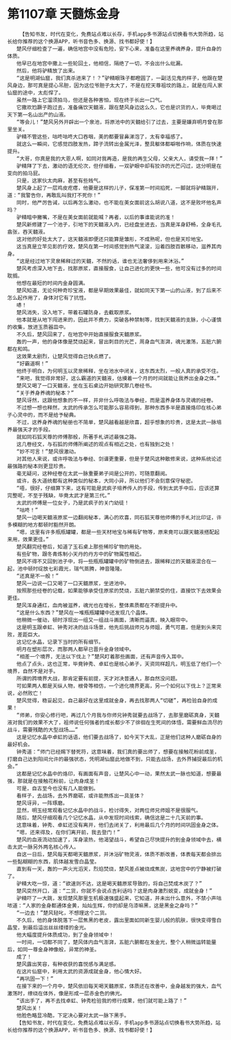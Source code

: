# 第1107章 天髓炼金身
        【告知书友，时代在变化，免费站点难以长存，手机app多书源站点切换看书大势所趋，站长给你推荐的这个换源APP，听书音色多、换源、找书都好使！】
       楚风仔细检查了一遍，确信地宫中没有危险，安下心来，准备在这里养魂养身，提升自身的体质。
       他早已在地宫中撒上一些轮回土，他相信，隔绝了一切，不会出什么纰漏。
       然后，他将驴精放了出来。
       “这是明湖仙窟，我们真杀进来了！？”驴精眼珠子都瞪圆了，一副活见鬼的样子，他跟在楚风身边，那可真是提心吊胆，因为这位爷胆子太大了，不是在挖天尊祖坟的路上，就是在闯人家仙窟的途中，太彪悍了。
       虽然一路上它溜须拍马，但还是各种害怕，现在终于长出一口气。
       它撒欢尥蹶子跑过去，准备痛饮天髓液，跟在楚风身边这么久，它也是识货的人，毕竟喝过天下第一名山出产的山液。
       “等会儿！”楚风另外开辟出一个泉池，将原池中的天髓给引了过去，主要是嫌弃明月曾在那里坐关。
       驴精不管这些，咕咚咕咚大口吞咽，美的都要冒鼻涕泡了，太有幸福感了。
       就这么一瞬间，它感觉四肢发热，蹄子流转出金属光泽，整具躯体都噼啪作响，体质在快速提升。
       “大哥，你真是我的大恩人啊，如同对我再造，是我的再生父母，父亲大人，请受我一拜！”
       驴精拜了下去，激动的语无伦次，但仔细看，一双驴眼中却有狡诈的光芒闪过，这分明是在变向的拍马屁。
       只是，这家伙太肉麻，甚至有些贱气。
       楚风身上起了一层鸡皮疙瘩，他要是这样的儿子，保准第一时间掐死，一脚就将驴精踹开，道：“我警告你，再敢乱叫我打不死你！”
       同时，他严厉告诫，以后再怎么激动，也不能在美女面前这么胡说八道，这不是败坏他名声吗？
       驴精暗中撇嘴，不是在美女面前就能喊？再者，以后的事谁能说的准！
       楚风新修建了一个池子，引地下的天髓液入内，已经盘坐进去，当真是浑身舒畅，全身毛孔翕张，吞天髓液。
       这对他的好处太大了，这天髓液即便还只能算是雏形，不成熟呢，但也是天珍地宝。
       这当真是立竿见影的疗效，楚风在第一时间感觉到热气滚滚，沿着四肢百骸移动，滋养其肉身。
       “这是经过地下灵泉稀释过的天髓，不然的话，谁也无法奢侈到用来沐浴。”
       楚风考虑深入地下去，找那原浆，直接服食，让自己进化的更快一些，他可没有过多的时间耽搁。
       他想在最短的时间内金身圆满。
       楚风知道，无论何种奇珍宝液，都是早期效果最佳，就如同天下第一山的山液，到了后来不怎么起作用了，身体对它有了抗性。
       哧！
       楚风消失，没入地下，带着石罐防身，去截取原浆。
       他本就是从地下闯进来的，因此并不费力，突破各种禁制等，找到天髓液的支脉，小心谨慎的收集，放进玉质器皿中。
       不久后，楚风回来了，在地宫中开始直接服食天髓原浆。
       轰的一声，他的身体像是焚烧起来，冒出刺目的光芒，周身血气澎湃，魂光激荡，五脏六腑都在和鸣。
       这效果太剧烈，让楚风觉得自己快点燃了。
       “好霸道啊！”
       他终于明白，为何明玉以灵泉稀释，坐在池水中闭关，这东西太烈，一般人真的承受不住。
       “来吧，我觉得非常好，这么霸道的天髓液，估摸着一个月的时间就能让我养出金身之体。”
       楚风又喝了一口天髓液，坐在玉石桌边开始研究那几卷经书。
       “关于养身养魂的秘本？”
       楚风讶然，这跟他想象的不一样，并非什么呼吸法与拳经，而是温养身体与灵魂的经卷。
       不过想一想也释然，太武的传承怎么可能那么容易得到，那种东西多半是直接烙印在核心弟子心灵中的，而不是给予秘典。
       不过，这养身养魂的秘册也不简单，楚风越看越是欣喜，超乎想象的珍贵，这是太武一脉培养最强天才的手段。
       就如同石狐天尊的师傅那般，所著手札讲述最强之路。
       这几卷经文，与石狐的师傅所阐述的观点有相近之处，也有独到之处！
       “妙不可言！”楚风很激动。
       对其他人来说，或许呼吸法与拳经、剑谱更重要，但是于楚风这种散修来说，这种系统论述最强路的秘本则更显珍贵。
       毫无疑问，这种经卷在太武一脉重要弟子间是公开的，可随意翻阅。
       或许，各大道统都有这种类似的秘本，大同小异，所以他们不会刻意保守秘密。
       “唔，很好，仔细算下来，这有可能是武疯子培养传人的手段，传到太武手中后，应该还算完整呢，不至于残缺，毕竟太武才是第三代。”
       太武的师傅是一位女子，乃是武疯子的关门幼徒！
       “咕咚！”
       楚风一边喝天髓液原浆一边翻阅秘本，满心的欢喜，同石狐天尊他师傅的手札对比印证，许多模糊的地方都顿时豁然开朗。
       “嗯，这里有许多瓶瓶罐罐，都是一些天材地宝与稀有矿物等，原来竟可以跟天髓液搭配起来用，效果更佳。”
       楚风翻完经卷后，知道了玉石桌上那些稀珍矿物的用处。
       有些矿物，跟冬青炼制小天丹的丹方中的矿物属性相近。
       楚风不得不又回到池子中，将一些瓶瓶罐罐中的矿物倒进去，跟稀释过的天髓液混合在一起，池中顿时绽放七彩霞光，瑞气蒸腾，神音隆隆。
       “还真是不一般！”
       楚风一边说一口又喝了一口天髓原浆，坐进池中。
       按照那些经卷的记载，如果能够承受住原浆的焚烧，五脏六腑禁受的住，直接饮下去效果会更佳。
       楚风浑身通红，血肉被滋养，魂光也在增长，整体素质都在不断提升中。
       “这是什么东西？”楚风在一堆瓶瓶罐罐中还发现几个晶体。
       他稍微一催动，顿时浮现出一组又一组战斗画面，清晰而逼真，映入眼帘中。
       这是明玉跟卓虹、钟秀对决的战斗场景，他先后挑战师兄与师姐，勇气可嘉，但是到头来完败，差距巨大。
       这记忆水晶，记录下当时的所有细节。
       明月在塑形层次，而那两人都早已晋升金身领域中。
       “相差一个境界，无法以下伐上？”楚风盯着那些画面，还有声音传入耳中。
       他点了点头，这也正常，毕竟钟秀、卓虹也是核心弟子，天资同样超凡，明玉低了他们一个境界，自然不是对手。
       所谓的跨境界大战，那肯定要有前提，天才对决普通人，那自然没问题。
       可如果两人都是天纵人物，根骨等相仿，一个进化境界更高，另一个如何以下伐上？正常来说，必然败亡！
       楚风觉得，稳妥起见，自己最好在这里成就金身，再去找那两人“切磋”，再检验自身的成果！
       “师弟，你安心修行吧，再过几个月我与你师兄钟秀就要去战场了，去那里磨砺真身，天髓液对我们的效果不大了，祖师说任何强者的成长都少不了徘徊在生死间的体悟，需要鲜血流尽的战斗，需要残酷的大型战场……”
       这是记忆水晶中卓虹的话语，他们要去战场了，如今天下大乱，正是他们这种人磨砺自身的最好机会。
       钟秀道：“师门已经赐下替死符，这意味着，我们真的要出师了，想要在接触花粉前成圣，打磨自己达到阳间允许的最强状态，凭明湖仙窟此地做不到，只能去战场，去外界捕捉最后的机会。”
       这都是记忆水晶中的烙印，有画面有声音，让楚风心中一动，果然太武一脉也知道，想要最强，那就是在接触花粉前，让肉身成圣！
       可是，自古至今也没有几人能做到。
       看样子，去战场，去外界磨砺，或许能熬炼出一具圣体？
       楚风讶异，一阵琢磨。
       显然，明玉经常观看记忆水晶中的战斗，检讨得失，对两位师兄师姐不是很服气。
       随后，楚风仔细观看几个记忆水晶，从中发现时间线索，确信这是二十几天前的事。
       这意味着，钟秀、卓虹还没有离开，他们去闭关了，利用最后几个月的时间巩固金身之体。
       “嗯，还来得及，在你们离开前，我去登门！”
       楚风的血液流动加速了，浑身滚热，他渴望战斗，希望自己尽快提升的到金身领域中去，横击太武一脉另外两名核心传人。
       自这一日后，楚风每天都喝天髓原浆，并沐浴矿物灵液，体质不断改善，体表每天都会排出一些黏糊糊的东西，肌体越发雪白晶莹。
       直到有一天，轰的一声火光滔天，烈焰焚烧，楚风差点被烧成焦炭，这地宫中的宁静被打破了。
       驴精大吃一惊，道：“欲速则不达，这是喝天髓原浆导致的，将自己焚成木炭了？”
       楚风突然开口，道：“二货，你就不会说点吉利话吗？这是肉身激烈蜕变，成就金身！”
       驴精吓了一大跳，发现楚风那里生机极速强盛起来，它知道，并未出什么意外，不禁小声咕哝道：“人家的金身都通体金黄，灿灿生辉，你的却是乌漆嘛黑，这是黑金之身吗？”
       “一边去！”楚风轻叱，不想理这个二货。
       不久后，他的身体脱落下一层焦黑的老皮，露出里面如同新生婴儿般的肌肤，很快变得雪白晶莹，到最后溢出丝丝缕缕的金光。
       他大幅度提升体质成功，到了金身领域中！
       一时间，一切都不同了，楚风体内血气澎湃，五脏六腑都在发金光，整个人稍微运转能量后，如同一尊金身神像般，异常的神圣。
       成了！
       楚风露出笑容，有种收获的喜悦感与满足感。
       在这片仙窟中，利用太武的资源成就金身，他心情大好。
       “再巩固一下！”
       在接下来的一个月中，楚风依旧每天喝天髓原浆，体质还在改善中，金身越发的强大，血气激荡时，缭绕在体外，像是形成一层赤金色的佛光。
       “该出手了，再不去找卓虹、钟秀检验我的修行成果，他们就可能上路了！”
       楚风出关！
       他脸色略显冷酷，下定决心要对太武一脉下黑手。
       【告知书友，时代在变化，免费站点难以长存，手机app多书源站点切换看书大势所趋，站长给你推荐的这个换源APP，听书音色多、换源、找书都好使！】